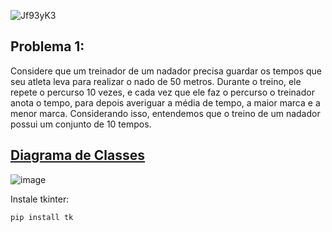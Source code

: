 ![Jf93yK3](https://github.com/user-attachments/assets/bfe6ab02-dce6-4fb1-870b-935232a28cb8)


<h2>Problema 1:</h2>

<p>
  Considere que um treinador de um nadador precisa guardar os tempos que seu atleta leva para realizar o nado de 50 metros. Durante o treino, ele repete o percurso 10 vezes, e cada vez que ele faz o percurso o treinador anota o tempo, para depois averiguar a média de tempo, a maior marca e a menor marca. Considerando isso, entendemos que o treino de um nadador possui um conjunto de 10 tempos.
</p>


<h2><a href="https://github.com/jpgercc/AtividadeRequisitos/blob/main/Problema%201/diagrama_classes.uml" ">Diagrama de Classes</a></h2>

![image](https://github.com/user-attachments/assets/2627d778-c2e7-4e42-a2ff-036bcc4ce60f)


<p>
Instale tkinter:
  
`pip install tk`

</p>